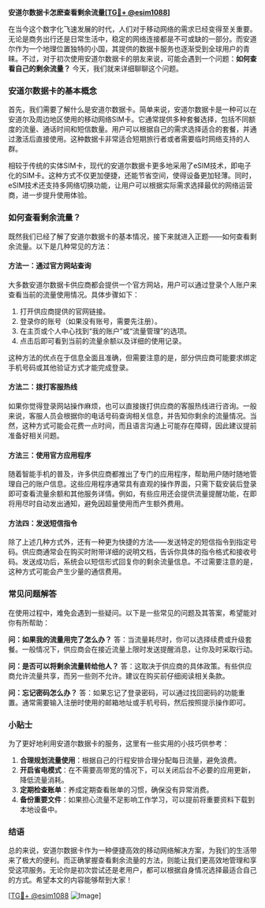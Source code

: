**安道尔数据卡怎麽查看剩余流量[[TG💪+ @esim1088](https://t.me/s/esim1088)]**

在当今这个数字化飞速发展的时代，人们对于移动网络的需求已经变得至关重要。无论是商务出行还是日常生活中，稳定的网络连接都是不可或缺的一部分。而安道尔作为一个地理位置独特的小国，其提供的数据卡服务也逐渐受到全球用户的青睐。不过，对于初次使用安道尔数据卡的朋友来说，可能会遇到一个问题：**如何查看自己的剩余流量？** 今天，我们就来详细聊聊这个问题。

### 安道尔数据卡的基本概念

首先，我们需要了解什么是安道尔数据卡。简单来说，安道尔数据卡是一种可以在安道尔及周边地区使用的移动网络SIM卡。它通常提供多种套餐选择，包括不同额度的流量、通话时间和短信数量。用户可以根据自己的需求选择适合的套餐，并通过激活后直接使用。这种数据卡非常适合短期旅行者或者需要临时网络支持的人群。

相较于传统的实体SIM卡，现代的安道尔数据卡更多地采用了eSIM技术，即电子化的SIM卡。这种方式不仅更加便捷，还能节省空间，使得设备更加轻薄。同时，eSIM技术还支持多网络切换功能，让用户可以根据实际需求选择最优的网络运营商，进一步提升使用体验。

### 如何查看剩余流量？

既然我们已经了解了安道尔数据卡的基本情况，接下来就进入正题——如何查看剩余流量。以下是几种常见的方法：

#### 方法一：通过官方网站查询

大多数安道尔数据卡供应商都会提供一个官方网站，用户可以通过登录个人账户来查看当前的流量使用情况。具体步骤如下：

1. 打开供应商提供的官网链接。
2. 登录你的账号（如果没有账号，需要先注册）。
3. 在主页或个人中心找到“我的账户”或“流量管理”的选项。
4. 点击后即可看到当前的流量余额以及详细的使用记录。

这种方法的优点在于信息全面且准确，但需要注意的是，部分供应商可能要求绑定手机号码或其他验证方式才能完成登录。

#### 方法二：拨打客服热线

如果你觉得登录网站操作麻烦，也可以直接拨打供应商的客服热线进行咨询。一般来说，客服人员会根据你的电话号码查询相关信息，并告知你剩余的流量情况。当然，这种方式可能会花费一点时间，而且语言沟通上可能存在障碍，因此建议提前准备好相关问题。

#### 方法三：使用官方应用程序

随着智能手机的普及，许多供应商都推出了专门的应用程序，帮助用户随时随地管理自己的账户信息。这些应用程序通常具有直观的操作界面，只需下载安装后登录即可查看流量余额和其他服务详情。例如，有些应用还会提供流量提醒功能，在即将用尽时自动发出通知，避免因超量使用而产生额外费用。

#### 方法四：发送短信指令

除了上述几种方式外，还有一种更为快捷的方法——发送特定的短信指令到指定号码。供应商通常会在购买时附带详细的说明文档，告诉你具体的指令格式和接收号码。发送成功后，系统会以短信形式回复你的剩余流量信息。不过需要注意的是，这种方式可能会产生少量的通信费用。

### 常见问题解答

在使用过程中，难免会遇到一些疑问。以下是一些常见的问题及其答案，希望能对你有所帮助：

**问：如果我的流量用完了怎么办？**
答：当流量耗尽时，你可以选择续费或升级套餐。一般情况下，供应商会在接近流量上限时发送提醒消息，让你及时采取行动。

**问：是否可以将剩余流量转给他人？**
答：这取决于供应商的具体政策。有些供应商允许流量共享，而另一些则不允许。建议在购买前仔细阅读相关条款。

**问：忘记密码怎么办？**
答：如果忘记了登录密码，可以通过找回密码的功能重置。通常需要输入注册时使用的邮箱地址或手机号码，然后按照提示操作即可。

### 小贴士

为了更好地利用安道尔数据卡的服务，这里有一些实用的小技巧供参考：

1. **合理规划流量使用**：根据自己的行程安排合理分配每日流量，避免浪费。
2. **开启省电模式**：在不需要高带宽的情况下，可以关闭后台不必要的应用更新，降低流量消耗。
3. **定期检查账单**：养成定期查看账单的习惯，确保没有异常消费。
4. **备份重要文件**：如果担心流量不足影响工作学习，可以提前将重要资料下载到本地设备中。

### 结语

总的来说，安道尔数据卡作为一种便捷高效的移动网络解决方案，为我们的生活带来了极大的便利。而正确掌握查看剩余流量的方法，则能让我们更高效地管理和享受这项服务。无论你是初次尝试还是老用户，都可以根据自身情况选择最适合自己的方式。希望本文的内容能够帮到大家！

[[TG💪+ @esim1088](https://t.me/s/esim1088) ![Image](https://i.postimg.cc/4NQfJmqS/Snipaste-2025-05-13-00-14-12.png)]